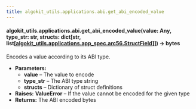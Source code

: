 ```yaml
---
title: algokit_utils.applications.abi.get_abi_encoded_value
---
```


#### algokit_utils.applications.abi.get_abi_encoded_value(value: Any, type_str: str, structs: dict[str, list[[algokit_utils.applications.app_spec.arc56.StructField](/reference/algokit-utils-py/api/applications/app_spec/arc56/structfield/#algokit_utils.applications.app_spec.arc56.StructField)]]) → bytes

Encodes a value according to its ABI type.

- **Parameters:**
  - **value** – The value to encode
  - **type_str** – The ABI type string
  - **structs** – Dictionary of struct definitions
- **Raises:**
  **ValueError** – If the value cannot be encoded for the given type
- **Returns:**
  The ABI encoded bytes
